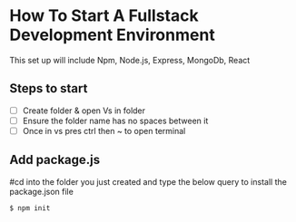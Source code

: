 # How To Start A Fullstack Development Environment

This set up will include Npm, Node.js, Express, MongoDb, React

## Steps to start

* [ ] Create folder & open Vs in folder
* [ ] Ensure the folder name has no spaces between it
* [ ] Once in vs pres ctrl then ~ to open terminal

## Add package.js

#cd into the folder you just created and type the below query to install the package.json file

```
$ npm init
```
